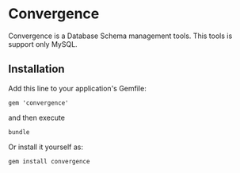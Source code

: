 # Convergence

Convergence is a Database Schema management tools.
This tools is support only MySQL.

## Installation

Add this line to your application's Gemfile:

```
gem 'convergence'
```

and then execute

```
bundle
```

Or install it yourself as:

```
gem install convergence
```

